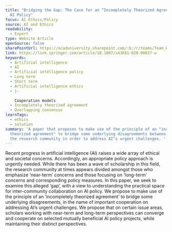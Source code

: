 ```yaml
---
title: "Bridging the Gap: The Case for an “Incompletely Theorized Agreement” on
  AI Policy"
focus: AI Ethics/Policy
source: AI and Ethics
readability:
  - Expert
type: Website Article
openSource: false
sharePointUrl: https://ocaduniversity.sharepoint.com/:b:/r/teams/Team_WeCount/Shared%20Documents/Resources%20and%20Tools/Literature%20(curated)/Bridging%20the%20Gap.pdf?csf=1&web=1&e=jzg7aK
link: https://link.springer.com/article/10.1007/s43681-020-00037-w
keywords:
  - Artificial intelligence
  - AI
  - Artificial intelligence policy
  - Long term
  - Short term
  - Artificial intelligence ethics
  - |-
    
    Cooperation models
  - Incompletely theorized agreement
  - Overlapping consensus
learnTags:
  - ethics
  - solution
summary: 'A paper that proposes to make use of the principle of an "incompletely
  theorized agreement" to bridge some underlying disagreements between those in
  the research community in order to address AI’s urgent challenges. '
---
```

Recent progress in artificial intelligence (AI) raises a wide array of ethical and societal concerns. Accordingly, an appropriate policy approach is urgently needed. While there has been a wave of scholarship in this field, the research community at times appears divided amongst those who emphasize ‘near-term’ concerns and those focusing on ‘long-term’ concerns and corresponding policy measures. In this paper, we seek to examine this alleged ‘gap’, with a view to understanding the practical space for inter-community collaboration on AI policy. We propose to make use of the principle of an ‘incompletely theorized agreement’ to bridge some underlying disagreements, in the name of important cooperation on addressing AI’s urgent challenges. We propose that on certain issue areas, scholars working with near-term and long-term perspectives can converge and cooperate on selected mutually beneficial AI policy projects, while maintaining their distinct perspectives.
